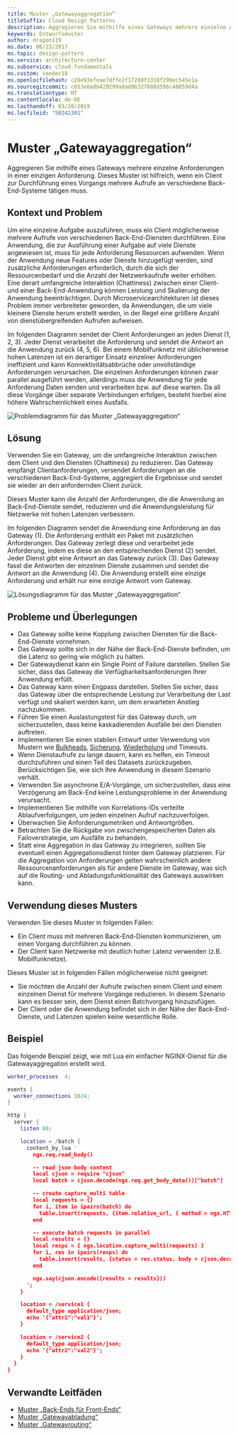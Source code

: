 ```yaml
---
title: Muster „Gatewayaggregation“
titleSuffix: Cloud Design Patterns
description: Aggregieren Sie mithilfe eines Gateways mehrere einzelne Anforderungen in einer einzigen Anforderung.
keywords: Entwurfsmuster
author: dragon119
ms.date: 06/23/2017
ms.topic: design-pattern
ms.service: architecture-center
ms.subservice: cloud-fundamentals
ms.custom: seodec18
ms.openlocfilehash: c28e93efeae7dffe2f17288f3310f299ec545e1a
ms.sourcegitcommit: c053e6edb429299a0ad9b327888d596c48859d4a
ms.translationtype: HT
ms.contentlocale: de-DE
ms.lasthandoff: 03/20/2019
ms.locfileid: "58242301"
---
```

# <a name="gateway-aggregation-pattern"></a>Muster „Gatewayaggregation“

Aggregieren Sie mithilfe eines Gateways mehrere einzelne Anforderungen in einer einzigen Anforderung. Dieses Muster ist hilfreich, wenn ein Client zur Durchführung eines Vorgangs mehrere Aufrufe an verschiedene Back-End-Systeme tätigen muss.

## <a name="context-and-problem"></a>Kontext und Problem

Um eine einzelne Aufgabe auszuführen, muss ein Client möglicherweise mehrere Aufrufe von verschiedenen Back-End-Diensten durchführen. Eine Anwendung, die zur Ausführung einer Aufgabe auf viele Dienste angewiesen ist, muss für jede Anforderung Ressourcen aufwenden. Wenn der Anwendung neue Features oder Dienste hinzugefügt werden, sind zusätzliche Anforderungen erforderlich, durch die sich der Ressourcenbedarf und die Anzahl der Netzwerkaufrufe weiter erhöhen. Eine derart umfangreiche Interaktion (Chattiness) zwischen einer Client- und einer Back-End-Anwendung können Leistung und Skalierung der Anwendung beeinträchtigen.  Durch Microservicearchitekturen ist dieses Problem immer verbreiteter geworden, da Anwendungen, die um viele kleinere Dienste herum erstellt werden, in der Regel eine größere Anzahl von dienstübergreifenden Aufrufen aufweisen.

Im folgenden Diagramm sendet der Client Anforderungen an jeden Dienst (1, 2, 3). Jeder Dienst verarbeitet die Anforderung und sendet die Antwort an die Anwendung zurück (4, 5, 6). Bei einem Mobilfunknetz mit üblicherweise hohen Latenzen ist ein derartiger Einsatz einzelner Anforderungen ineffizient und kann Konnektivitätsabbrüche oder unvollständige Anforderungen verursachen. Die einzelnen Anforderungen können zwar parallel ausgeführt werden, allerdings muss die Anwendung für jede Anforderung Daten senden und verarbeiten bzw. auf diese warten. Da all diese Vorgänge über separate Verbindungen erfolgen, besteht hierbei eine höhere Wahrscheinlichkeit eines Ausfalls.

![Problemdiagramm für das Muster „Gatewayaggregation“](./_images/gateway-aggregation-problem.png)

## <a name="solution"></a>Lösung

Verwenden Sie ein Gateway, um die umfangreiche Interaktion zwischen dem Client und den Diensten (Chattiness) zu reduzieren. Das Gateway empfängt Clientanforderungen, versendet Anforderungen an die verschiedenen Back-End-Systeme, aggregiert die Ergebnisse und sendet sie wieder an den anfordernden Client zurück.

Dieses Muster kann die Anzahl der Anforderungen, die die Anwendung an Back-End-Dienste sendet, reduzieren und die Anwendungsleistung für Netzwerke mit hohen Latenzen verbessern.

Im folgenden Diagramm sendet die Anwendung eine Anforderung an das Gateway (1). Die Anforderung enthält ein Paket mit zusätzlichen Anforderungen. Das Gateway zerlegt diese und verarbeitet jede Anforderung, indem es diese an den entsprechenden Dienst (2) sendet. Jeder Dienst gibt eine Antwort an das Gateway zurück (3). Das Gateway fasst die Antworten der einzelnen Dienste zusammen und sendet die Antwort an die Anwendung (4). Die Anwendung erstellt eine einzige Anforderung und erhält nur eine einzige Antwort vom Gateway.

![Lösungsdiagramm für das Muster „Gatewayaggregation“](./_images/gateway-aggregation.png)

## <a name="issues-and-considerations"></a>Probleme und Überlegungen

- Das Gateway sollte keine Kopplung zwischen Diensten für die Back-End-Dienste vornehmen.
- Das Gateway sollte sich in der Nähe der Back-End-Dienste befinden, um die Latenz so gering wie möglich zu halten.
- Der Gatewaydienst kann ein Single Point of Failure darstellen. Stellen Sie sicher, dass das Gateway die Verfügbarkeitsanforderungen Ihrer Anwendung erfüllt.
- Das Gateway kann einen Engpass darstellen. Stellen Sie sicher, dass das Gateway über die entsprechende Leistung zur Verarbeitung der Last verfügt und skaliert werden kann, um dem erwarteten Anstieg nachzukommen.
- Führen Sie einen Auslastungstest für das Gateway durch, um sicherzustellen, dass keine kaskadierenden Ausfälle bei den Diensten auftreten.
- Implementieren Sie einen stabilen Entwurf unter Verwendung von Mustern wie [Bulkheads][bulkhead], [Sicherung][circuit-breaker], [Wiederholung][retry] und Timeouts.
- Wenn Dienstaufrufe zu lange dauern, kann es helfen, ein Timeout durchzuführen und einen Teil des Datasets zurückzugeben. Berücksichtigen Sie, wie sich Ihre Anwendung in diesem Szenario verhält.
- Verwenden Sie asynchrone E/A-Vorgänge, um sicherzustellen, dass eine Verzögerung am Back-End keine Leistungsprobleme in der Anwendung verursacht.
- Implementieren Sie mithilfe von Korrelations-IDs verteilte Ablaufverfolgungen, um jeden einzelnen Aufruf nachzuverfolgen.
- Überwachen Sie Anforderungsmetriken und Antwortgrößen.
- Betrachten Sie die Rückgabe von zwischengespeicherten Daten als Failoverstrategie, um Ausfälle zu behandeln.
- Statt eine Aggregation in das Gateway zu integrieren, sollten Sie eventuell einen Aggregationsdienst hinter dem Gateway platzieren. Für die Aggregation von Anforderungen gelten wahrscheinlich andere Ressourcenanforderungen als für andere Dienste im Gateway, was sich auf die Routing- und Abladungsfunktionalität des Gateways auswirken kann.

## <a name="when-to-use-this-pattern"></a>Verwendung dieses Musters

Verwenden Sie dieses Muster in folgenden Fällen:

- Ein Client muss mit mehreren Back-End-Diensten kommunizieren, um einen Vorgang durchführen zu können.
- Der Client kann Netzwerke mit deutlich hoher Latenz verwenden (z.B. Mobilfunknetze).

Dieses Muster ist in folgenden Fällen möglicherweise nicht geeignet:

- Sie möchten die Anzahl der Aufrufe zwischen einem Client und einem einzelnen Dienst für mehrere Vorgänge reduzieren. In diesem Szenario kann es besser sein, dem Dienst einen Batchvorgang hinzuzufügen.
- Der Client oder die Anwendung befindet sich in der Nähe der Back-End-Dienste, und Latenzen spielen keine wesentliche Rolle.

## <a name="example"></a>Beispiel

Das folgende Beispiel zeigt, wie mit Lua ein einfacher NGINX-Dienst für die Gatewayaggregation erstellt wird.

```lua
worker_processes  4;

events {
  worker_connections 1024;
}

http {
  server {
    listen 80;

    location = /batch {
      content_by_lua '
        ngx.req.read_body()

        -- read json body content
        local cjson = require "cjson"
        local batch = cjson.decode(ngx.req.get_body_data())["batch"]

        -- create capture_multi table
        local requests = {}
        for i, item in ipairs(batch) do
          table.insert(requests, {item.relative_url, { method = ngx.HTTP_GET}})
        end

        -- execute batch requests in parallel
        local results = {}
        local resps = { ngx.location.capture_multi(requests) }
        for i, res in ipairs(resps) do
          table.insert(results, {status = res.status, body = cjson.decode(res.body), header = res.header})
        end

        ngx.say(cjson.encode({results = results}))
      ';
    }

    location = /service1 {
      default_type application/json;
      echo '{"attr1":"val1"}';
    }

    location = /service2 {
      default_type application/json;
      echo '{"attr2":"val2"}';
    }
  }
}
```

## <a name="related-guidance"></a>Verwandte Leitfäden

- [Muster „Back-Ends für Front-Ends“](./backends-for-frontends.md)
- [Muster „Gatewayabladung“](./gateway-offloading.md)
- [Muster „Gatewayrouting“](./gateway-routing.md)

[bulkhead]: ./bulkhead.md
[circuit-breaker]: ./circuit-breaker.md
[retry]: ./retry.md